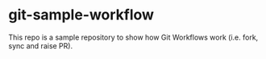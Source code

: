 # git-sample-workflow

This repo is a sample repository to show how Git Workflows work (i.e. fork, sync and raise PR).
